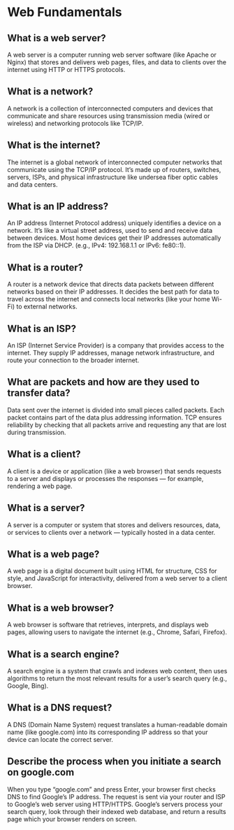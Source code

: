 # Web Fundamentals

## What is a web server?

A web server is a computer running web server software (like Apache or Nginx) that stores and delivers web pages, files, and data to clients over the internet using HTTP or HTTPS protocols.

## What is a network?

A network is a collection of interconnected computers and devices that communicate and share resources using transmission media (wired or wireless) and networking protocols like TCP/IP.

## What is the internet?

The internet is a global network of interconnected computer networks that communicate using the TCP/IP protocol. It’s made up of routers, switches, servers, ISPs, and physical infrastructure like undersea fiber optic cables and data centers.

## What is an IP address?

An IP address (Internet Protocol address) uniquely identifies a device on a network. It’s like a virtual street address, used to send and receive data between devices. Most home devices get their IP addresses automatically from the ISP via DHCP. (e.g., IPv4: 192.168.1.1 or IPv6: fe80::1).

## What is a router?

A router is a network device that directs data packets between different networks based on their IP addresses. It decides the best path for data to travel across the internet and connects local networks (like your home Wi-Fi) to external networks.

## What is an ISP?

An ISP (Internet Service Provider) is a company that provides access to the internet. They supply IP addresses, manage network infrastructure, and route your connection to the broader internet.

## What are packets and how are they used to transfer data?

Data sent over the internet is divided into small pieces called packets. Each packet contains part of the data plus addressing information. TCP ensures reliability by checking that all packets arrive and requesting any that are lost during transmission.

## What is a client?

A client is a device or application (like a web browser) that sends requests to a server and displays or processes the responses — for example, rendering a web page.

## What is a server?

A server is a computer or system that stores and delivers resources, data, or services to clients over a network — typically hosted in a data center.

## What is a web page?

A web page is a digital document built using HTML for structure, CSS for style, and JavaScript for interactivity, delivered from a web server to a client browser.

## What is a web browser?

A web browser is software that retrieves, interprets, and displays web pages, allowing users to navigate the internet (e.g., Chrome, Safari, Firefox).

## What is a search engine?

A search engine is a system that crawls and indexes web content, then uses algorithms to return the most relevant results for a user’s search query (e.g., Google, Bing).

## What is a DNS request?

A DNS (Domain Name System) request translates a human-readable domain name (like google.com) into its corresponding IP address so that your device can locate the correct server.

## Describe the process when you initiate a search on google.com

When you type “google.com” and press Enter, your browser first checks DNS to find Google’s IP address. The request is sent via your router and ISP to Google’s web server using HTTP/HTTPS. Google’s servers process your search query, look through their indexed web database, and return a results page which your browser renders on screen.
